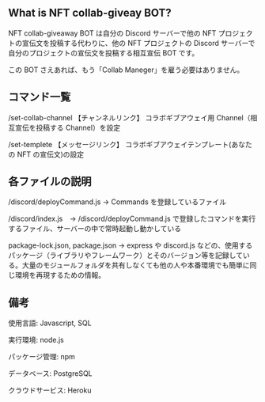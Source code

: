## What is NFT collab-giveay BOT?

NFT collab-giveaway BOT は自分の Discord サーバーで他の NFT プロジェクトの宣伝文を投稿する代わりに、他の NFT プロジェクトの Discord サーバーで自分のプロジェクトの宣伝文を投稿する相互宣伝 BOT です。

この BOT さえあれば、もう「Collab Maneger」を雇う必要はありません。


## コマンド一覧

/set-collab-channel 【チャンネルリンク】
コラボギブアウェイ用 Channel（相互宣伝を投稿する Channel）を設定


/set-templete 【メッセージリンク】
コラボギブアウェイテンプレート(あなたの NFT の宣伝文)の設定


## 各ファイルの説明
/discord/deployCommand.js →  Commands を登録しているファイル

/discord/index.js　→          /discord/deployCommand.js で登録したコマンドを実行するファイル、サーバーの中で常時起動し動かしている

package-lock.json, package.json →    express や discord.js などの、使用するパッケージ（ライブラリやフレームワーク）とそのバージョン等を記録している。大量のモジュールフォルダを共有しなくても他の人や本番環境でも簡単に同じ環境を再現するための情報。


## 備考
使用言語:        Javascript, SQL

実行環境:        node.js

パッケージ管理:   npm

データベース:     PostgreSQL

クラウドサービス: Heroku
